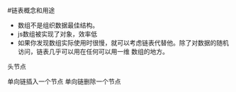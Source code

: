 #链表概念和用途

- 数组不是组织数据最佳结构。
- js数组被实现了对象，效率低
- 如果你发现数组实际使用时很慢，就可以考虑链表代替他。除了对数据的随机访问，链表几乎可以用在任何可以用一维
数组的地方。

头节点

单向链插入一个节点
单向链删除一个节点
